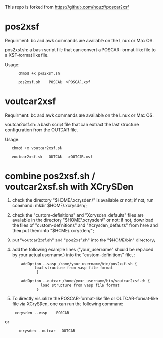 This repo is forked from <https://github.com/houzf/poscar2xsf>

# pos2xsf
Requirment: bc and awk commands are available on the Linux or Mac OS. 

pos2xsf.sh: a bash script file that can convert a POSCAR-format-like file to a XSF-format like file.

Usage:   

          chmod +x pos2xsf.sh

          pos2xsf.sh    POSCAR  >POSCAR.xsf
# voutcar2xsf
Requirment: bc and awk commands are available on the Linux or Mac OS. 

voutcar2xsf.sh:  a bash script file that can extract the last structure configuration from the OUTCAR file.

Usage: 
       
       chmod +x voutcar2xsf.sh

       voutcar2xsf.sh   OUTCAR   >OUTCAR.xsf
 
# combine pos2xsf.sh / voutcar2xsf.sh with XCrySDen
1. check the directory "$HOME/.xcrysden/" is available or not; if not, run command: mkdir $HOME/.xcrysden/;

2. check the "custom-definitions" and  "Xcrysden_defaults" files are available in the directory "$HOME/.xcrysden/" or not; if not, download the files of "custom-definitions" and "Xcrysden_defaults" from here and then put them into "$HOME/.xcrysden/";

3. put "voutcar2xsf.sh" and "pos2xsf.sh" into the "$HOME/bin" directory;

4. add the following example lines ("your_username" should be replaced by your actual username.) into the "custom-definitions" file, :


           addOption --vasp /home/your_username/bin/pos2xsf.sh {
                 load structure from vasp file format
                  }
                  
           addOption --outcar /home/your_username/bin/voutcar2xsf.sh {
                    load structure from vasp file format
                  }
  5. To directly visualize the POSCAR-format-like file or OUTCAR-format-like file via XCrySDen, one can run the following command:
  
          xcrysden --vasp    POSCAR
  
  or
  
          xcrysden --outcar   OUTCAR
  



          

